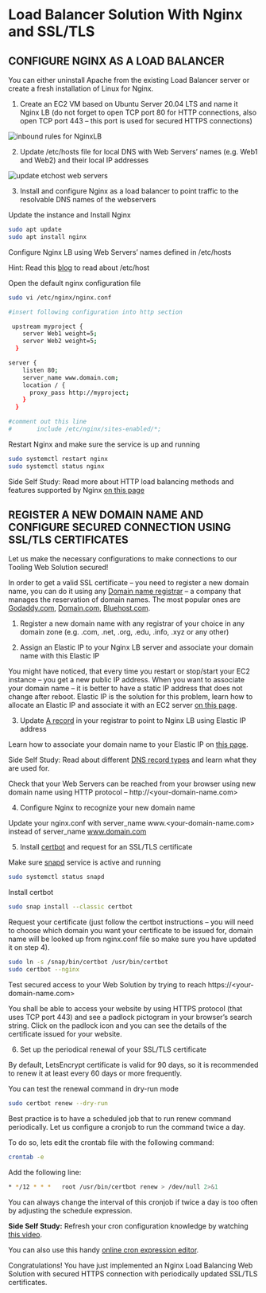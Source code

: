 # Load Balancer Solution With Nginx and SSL/TLS

## CONFIGURE NGINX AS A LOAD BALANCER

You can either uninstall Apache from the existing Load Balancer server or create a fresh installation of Linux for Nginx.

1. Create an EC2 VM based on Ubuntu Server 20.04 LTS and name it Nginx LB (do not forget to open TCP port 80 for HTTP connections, also open TCP port 443 – this port is used for secured HTTPS connections)

![inbound rules for NginxLB](https://github.com/SamuelOvuema/Dareyio-pbl/assets/132525203/91099286-175d-44b0-8021-d7484cf37bfd)

2. Update /etc/hosts file for local DNS with Web Servers’ names (e.g. Web1 and Web2) and their local IP addresses

![update etchost web servers](https://github.com/SamuelOvuema/Dareyio-pbl/assets/132525203/dfd582b6-56a5-4fbf-898a-1f0f3866c248)

3. Install and configure Nginx as a load balancer to point traffic to the resolvable DNS names of the webservers

Update the instance and Install Nginx
```bash
sudo apt update
sudo apt install nginx
```
Configure Nginx LB using Web Servers’ names defined in /etc/hosts

Hint: Read this [blog](https://linuxize.com/post/how-to-edit-your-hosts-file/) to read about /etc/host

Open the default nginx configuration file
```bash
sudo vi /etc/nginx/nginx.conf
```
```bash
#insert following configuration into http section

 upstream myproject {
    server Web1 weight=5;
    server Web2 weight=5;
  }

server {
    listen 80;
    server_name www.domain.com;
    location / {
      proxy_pass http://myproject;
    }
  }

#comment out this line
#       include /etc/nginx/sites-enabled/*;
```

Restart Nginx and make sure the service is up and running

```bash
sudo systemctl restart nginx
sudo systemctl status nginx
```

Side Self Study: Read more about HTTP load balancing methods and features supported by Nginx [on this page](https://docs.nginx.com/nginx/admin-guide/load-balancer/http-load-balancer/)


## REGISTER A NEW DOMAIN NAME AND CONFIGURE SECURED CONNECTION USING SSL/TLS CERTIFICATES

Let us make the necessary configurations to make connections to our Tooling Web Solution secured!

In order to get a valid SSL certificate – you need to register a new domain name, you can do it using any [Domain name registrar](https://en.wikipedia.org/wiki/Domain_name_registrar) – a company that manages the reservation of domain names. The most popular ones are [Godaddy.com](https://godaddy.com/), [Domain.com](https://www.domain.com/), [Bluehost.com](https://www.bluehost.com/).

1. Register a new domain name with any registrar of your choice in any domain zone (e.g. .com, .net, .org, .edu, .info, .xyz or any other)

2. Assign an Elastic IP to your Nginx LB server and associate your domain name with this Elastic IP

You might have noticed, that every time you restart or stop/start your EC2 instance – you get a new public IP address. When you want to associate your domain name – it is better to have a static IP address that does not change after reboot. Elastic IP is the solution for this problem, learn how to allocate an Elastic IP and associate it with an EC2 server [on this page](https://docs.aws.amazon.com/AWSEC2/latest/UserGuide/elastic-ip-addresses-eip.html).

3. Update [A record](https://www.cloudflare.com/learning/dns/dns-records/dns-a-record/) in your registrar to point to Nginx LB using Elastic IP address

Learn how to associate your domain name to your Elastic IP on [this page](https://medium.com/progress-on-ios-development/connecting-an-ec2-instance-with-a-godaddy-domain-e74ff190c233).

Side Self Study: Read about different [DNS record types](https://www.cloudflare.com/learning/dns/dns-records/) and learn what they are used for.

Check that your Web Servers can be reached from your browser using new domain name using HTTP protocol – http://<your-domain-name.com>

4. Configure Nginx to recognize your new domain name

Update your nginx.conf with server_name www.<your-domain-name.com> instead of server_name www.domain.com

5. Install [certbot](https://certbot.eff.org/) and request for an SSL/TLS certificate

Make sure [snapd](https://snapcraft.io/snapd) service is active and running
```bash
sudo systemctl status snapd
```
Install certbot
```bash
sudo snap install --classic certbot
```
Request your certificate (just follow the certbot instructions – you will need to choose which domain you want your certificate to be issued for, domain name will be looked up from nginx.conf file so make sure you have updated it on step 4).
```bash
sudo ln -s /snap/bin/certbot /usr/bin/certbot
sudo certbot --nginx
```
Test secured access to your Web Solution by trying to reach https://<your-domain-name.com>

You shall be able to access your website by using HTTPS protocol (that uses TCP port 443) and see a padlock pictogram in your browser’s search string.
Click on the padlock icon and you can see the details of the certificate issued for your website.     


6. Set up the periodical renewal of your SSL/TLS certificate

By default, LetsEncrypt certificate is valid for 90 days, so it is recommended to renew it at least every 60 days or more frequently.

You can test the renewal command in dry-run mode
```bash
sudo certbot renew --dry-run
```

Best practice is to have a scheduled job that to run renew command periodically. Let us configure a cronjob to run the command twice a day.

To do so, lets edit the crontab file with the following command:
```bash
crontab -e
```

Add the following line:
```bash
* */12 * * *   root /usr/bin/certbot renew > /dev/null 2>&1
```

You can always change the interval of this cronjob if twice a day is too often by adjusting the schedule expression.

**Side Self Study:** Refresh your cron configuration knowledge by watching [this video](https://youtu.be/4g1i0ylvx3A).

You can also use this handy [online cron expression editor](https://crontab.guru/).

Congratulations!
You have just implemented an Nginx Load Balancing Web Solution with secured HTTPS connection with periodically updated SSL/TLS certificates.

















































